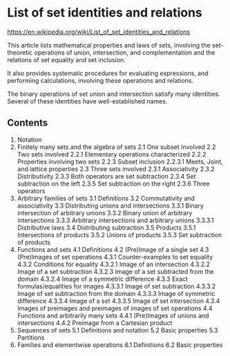 # List of set identities and relations

https://en.wikipedia.org/wiki/List_of_set_identities_and_relations

This article lists mathematical properties and laws of sets, 
involving the set-theoretic operations of union, intersection, and complementation and the relations of set equality and set inclusion.

It also provides systematic procedures for evaluating expressions, and performing calculations, involving these operations and relations.

The binary operations of set union and intersection satisfy many identities. Several of these identities have well-established names.

## Contents

1. Notation
2. Finitely many sets and the algebra of sets
  2.1 One subset involved
  2.2 Two sets involved
    2.2.1 Elementary operations characterized
    2.2.2 Properties involving two sets
    2.2.3 Subset inclusion
      2.2.3.1 Meets, Joint, and lattice properties
  2.3 Three sets involved
    2.3.1 Associativity
    2.3.2 Distributivity
    2.3.3 Both operators are set subtraction
    2.3.4 Set subtraction on the left
    2.3.5 Set subtraction on the right
    2.3.6 Three operators
3. Arbitrary families of sets
  3.1 Definitions
  3.2 Commutativity and associativity
  3.3 Distributing unions and intersections
    3.3.1 Binary intersection of arbitrary unions
    3.3.2 Binary union of arbitrary intersections
    3.3.3 Arbitrary intersections and arbitrary unions
    3.3.3.1 Distributive laws
  3.4 Distributing subtraction
  3.5 Products
    3.5.1 Intersections of products
    3.5.2 Unions of products
    3.5.3 Set subtraction of products
4. Functions and sets
  4.1 Definitions
  4.2 (Pre)Image of a single set
  4.3 (Pre)Images of set operations
    4.3.1 Counter-examples to set equality
    4.3.2 Conditions for equality
      4.3.2.1 Image of an intersection
      4.3.2.2 Image of a set subtraction
      4.3.2.3 Image of a set subtracted from the domain
      4.3.2.4 Image of a symmetric difference
    4.3.3 Exact formulas/equalities for images
      4.3.3.1 Image of set subtraction
      4.3.3.2 Image of set subtraction from the domain
      4.3.3.3 Image of symmetric difference
      4.3.3.4 Image of a set
      4.3.3.5 Image of set intersection
    4.3.4 Images of preimages and preimages of images of set operations
  4.4 Functions and arbitrarily many sets
    4.4.1 (Pre)Images of unions and intersections
    4.4.2 Preimage from a Cartesian product
5. Sequences of sets
  5.1 Definitions and notation
  5.2 Basic properties
  5.3 Partitions
6. Families and elementwise operations
  6.1 Definitions
  6.2 Basic properties
